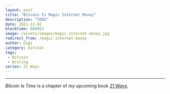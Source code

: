 ```yaml
---
layout: post
title: "Bitcoin Is Magic Internet Money"
description: "TODO"
date: 2021-11-02
blocktime: 666053
image: /assets/images/magic-internet-money.jpg
redirect_from: /magic-internet-money
author: Gigi
category: bitcoin
tags:
 - Bitcoin
 - Writing
series: 21 Ways
---
```




------------------------------------------------------------------------

*Bitcoin Is Time* is a chapter of
my upcoming book [*21 Ways*](https://21-ways.com).
